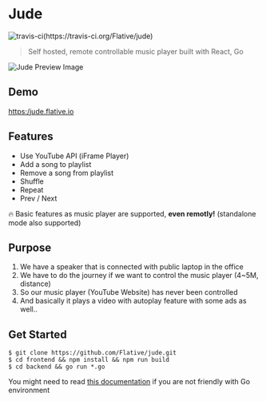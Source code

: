 # Jude

![travis-ci(https://travis-ci.org/Flative/jude)](https://travis-ci.org/Flative/jude.svg?branch=master)

> Self hosted, remote controllable music player built with React, Go



![Jude Preview Image](https://raw.github.com/Flative/jude/master/screenshots/1.png "Jude Preview Image")



## Demo

[https:/jude.flative.io](https:/jude.flative.io)



## Features

- Use YouTube API (iFrame Player)
- Add a song to playlist
- Remove a song from playlist
- Shuffle
- Repeat
- Prev / Next

🔥 Basic features as music player are supported, **even remotly!** (standalone mode also supported) 



## Purpose

1. We have a speaker that is connected with public laptop in the office
2. We have to do the journey if we want to control the music player (4~5M, distance)
3. So our music player (YouTube Website) has never been controlled
4. And basically it plays a video with autoplay feature with some ads as well..



## Get Started

```shell
$ git clone https://github.com/Flative/jude.git
$ cd frontend && npm install && npm run build
$ cd backend && go run *.go
```

You might need to read [this documentation](https://github.com/Flative/jude/blob/master/backend/docs/run.md) if you are not friendly with Go environment



